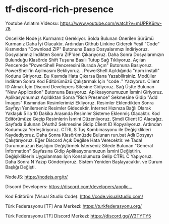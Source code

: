 # tf-discord-rich-presence

Youtube Anlatım Videosu: https://www.youtube.com/watch?v=mUPRK6rw-78

Öncelikle Node js Kurmamız Gerekiyor. Solda Bulunan Önerilen Sürümü Kurmanız Daha İyi Olacaktır. Ardından Github Linkine Giderek Yeşil "Code" Kısmından "Download ZIP" Butonuna Basıp Dosyalarımızı İndiriyoruz. Dosyalarımız İndikten Sonra ZIP'den Çıkarıyoruz. Daha Sonra Dosyalarımızın Bulunduğu Klasörde Shift Tuşuna Basılı Tutup Sağ Tıklıyoruz. Açılan Pencerede "PowerShell Penceresini Burada Açın" Butonuna Basıyoruz. PowerShell'in Açılmasını Bekliyoruz... PowerShell Açıldığında "npm install" Kodunu Giriyoruz. Bu Kısımda Hata Çıkarsa Bana Yazabilirsiniz. Modüller İndikten Sonra Kod Editörümüzü Çalıştırmak İçin "code ." Yazıyoruz. Client ID Almak İçin Discord Developers Sitesine Gidiyoruz. Sağ Üstte Bulunan "New Application" Butonuna Basıyoruz. Aplikasyonumuzun İsmini Giriyoruz. Aplikasyonumuz Açıldıktan Sonra "Rich Presence" Sekmesine Gidip "Add İmages" Kısmından Resimlerimizi Ekliyoruz. Resimler Eklendikten Sonra Sayfayı Yenilerseniz Resimler Gidecektir. İnternet Hızınıza Bağlı Olarak Yaklaşık 5 ila 10 Dakika Arasında Resimler Sisteme Eklenmiş Olacaktır. Kod Editörümüze Geçip Resimlerin İsmini Düzenliyoruz. Şimdi Client ID Alacağız. Sayfada Bulunan OAuth2 Sekmesine Gidip Client ID Kopyalıyoruz. Ardından Kodumuza Yerleştiriyoruz. CTRL S Tuş Kombinasyonu ile Değişiklikleri Kaydediyoruz. Daha Sonra Klasörümüzde Bulunan run.bat Adlı Dosyayı Çalıştırıyoruz. Eğer Discord Açık Değilse Hata Verecektir.  ve Tada! Durumunuzun Başlığını Değiştirmek İsterseniz Sitede Bulunan "General İnformation" Sayfasına Gidip Aplikasyonumuzun İsmini Değiştirin. Değişikliklerin Uygulanması İçin Konsolumuza Gelip CTRL C Yapıyoruz. Daha Sonra N Yazıp Gönderiyoruz. Sistem Yeniden Başlayacaktır. ve Durum Başlığı Değişti.

NodeJS: https://nodejs.org/tr/​

Discord Developers: https://discord.com/developers/applic...​

Kod Editörüm (Visual Studio Code): https://code.visualstudio.com/​

Türk Federasyonu [TF] Ana Merkezi: https://turkfederasyonu.org/​

Türk Federasyonu [TF] Discord Merkezi: https://discord.gg/W3TYTY5
